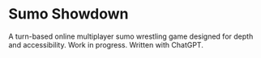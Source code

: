 # Sumo Showdown

A turn-based online multiplayer sumo wrestling game designed for depth and accessibility. Work in progress. Written with ChatGPT.
